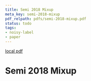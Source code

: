 ```yaml
---
title: Semi 2018 Mixup
meta_key: semi-2018-mixup
pdf_relpath: pdfs/semi-2018-mixup.pdf
status: todo
tags:
- noisy-label
- paper
---
```


[local pdf](../../../pdfs/semi-2018-mixup.pdf)

# Semi 2018 Mixup
